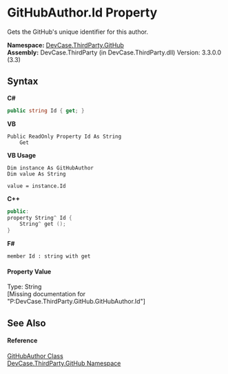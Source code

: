 # GitHubAuthor.Id Property 
 

Gets the GitHub's unique identifier for this author.

**Namespace:**&nbsp;<a href="N_DevCase_ThirdParty_GitHub">DevCase.ThirdParty.GitHub</a><br />**Assembly:**&nbsp;DevCase.ThirdParty (in DevCase.ThirdParty.dll) Version: 3.3.0.0 (3.3)

## Syntax

**C#**<br />
``` C#
public string Id { get; }
```

**VB**<br />
``` VB
Public ReadOnly Property Id As String
	Get
```

**VB Usage**<br />
``` VB Usage
Dim instance As GitHubAuthor
Dim value As String

value = instance.Id

```

**C++**<br />
``` C++
public:
property String^ Id {
	String^ get ();
}
```

**F#**<br />
``` F#
member Id : string with get

```


#### Property Value
Type: String<br />\[Missing <value> documentation for "P:DevCase.ThirdParty.GitHub.GitHubAuthor.Id"\]

## See Also


#### Reference
<a href="T_DevCase_ThirdParty_GitHub_GitHubAuthor">GitHubAuthor Class</a><br /><a href="N_DevCase_ThirdParty_GitHub">DevCase.ThirdParty.GitHub Namespace</a><br />